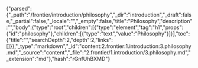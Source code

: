 {"parsed":{"_path":"/frontier/introduction/philosophy","_dir":"introduction","_draft":false,"_partial":false,"_locale":"","_empty":false,"title":"Philosophy","description":"","body":{"type":"root","children":[{"type":"element","tag":"h1","props":{"id":"philosophy"},"children":[{"type":"text","value":"Philosophy"}]}],"toc":{"title":"","searchDepth":2,"depth":2,"links":[]}},"_type":"markdown","_id":"content:2.frontier:1.introduction:3.philosophy.md","_source":"content","_file":"2.frontier/1.introduction/3.philosophy.md","_extension":"md"},"hash":"rGnfUhBXMD"}